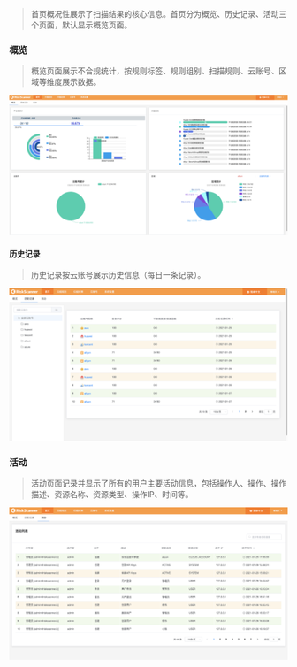 
>首页概况性展示了扫描结果的核心信息。首页分为概览、历史记录、活动三个页面，默认显示概览页面。

### 概览

>概览页面展示不合规统计，按规则标签、规则组别、扫描规则、云账号、区域等维度展示数据。

![概览](../img/user_manual/dashboard/1.png)


#### 历史记录

>历史记录按云账号展示历史信息（每日一条记录）。

![历史记录](../img/user_manual/dashboard/2.png)


### 活动

>活动页面记录并显示了所有的用户主要活动信息，包括操作人、操作、操作描述、资源名称、资源类型、操作IP、时间等。

![活动](../img/user_manual/dashboard/3.png)











































